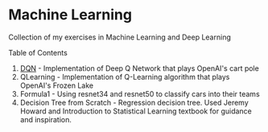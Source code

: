 # Machine Learning
Collection of my exercises in Machine Learning and Deep Learning

Table of Contents
1. [DQN](https://github.com/AyonRabbani/Machine-Learning/blob/master/DQN.ipynb) - Implementation of Deep Q Network that plays OpenAI's cart pole
2. QLearning - Implementation of Q-Learning algorithm that plays OpenAI's Frozen Lake 
3. Formula1 - Using resnet34 and resnet50 to classify cars into their teams
4. Decision Tree from Scratch - Regression decision tree. Used Jeremy Howard and Introduction to Statistical Learning textbook for guidance and inspiration. 
